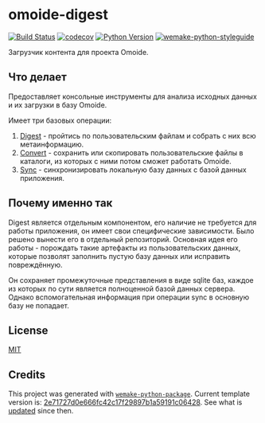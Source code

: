 # omoide-digest

[![Build Status](https://github.com/IgorZyktin/omoide-digest/workflows/test/badge.svg?branch=master&event=push)](https://github.com/IgorZyktin/omoide-digest/actions?query=workflow%3Atest)
[![codecov](https://codecov.io/gh/IgorZyktin/omoide-digest/branch/master/graph/badge.svg)](https://codecov.io/gh/IgorZyktin/omoide-digest)
[![Python Version](https://img.shields.io/pypi/pyversions/omoide-digest.svg)](https://pypi.org/project/omoide-digest/)
[![wemake-python-styleguide](https://img.shields.io/badge/style-wemake-000000.svg)](https://github.com/wemake-services/wemake-python-styleguide)

Загрузчик контента для проекта Omoide.

## Что делает

Предоставляет консольные инструменты для анализа исходных данных и их загрузки
в базу Omoide.

Имеет три базовых операции:

1. [Digest](omoide_digest/digest/README.md) - пройтись по пользовательским файлам и собрать с них всю метаинформацию.
2. [Convert](omoide_digest/convert/README.md) - сохранить или скопировать пользовательские файлы в каталоги, из которых с ними потом сможет работать Omoide.
3. [Sync](omoide_digest/sync/README.md) - синхронизировать локальную базу данных с базой данных приложения.

## Почему именно так

Digest является отдельным компонентом, его наличие не требуется для работы 
приложения, он имеет свои специфические зависимости. Было решено вынести его в 
отдельный репозиторий. Основная идея его работы - порождать такие артефакты из 
пользовательских данных, которые позволят заполнить пустую базу данных или 
исправить повреждённую. 

Он сохраняет промежуточные представления в виде sqlite баз, каждое из которых 
по сути является полноценной базой данных сервера. Однако вспомогательная 
информация при операции sync в основную базу не попадает.

## License

[MIT](https://github.com/IgorZyktin/omoide-digest/blob/master/LICENSE)

## Credits

This project was generated with [`wemake-python-package`](https://github.com/wemake-services/wemake-python-package). Current template version is: [2e71727d0e666fc42c17f29897b1a59191c06428](https://github.com/wemake-services/wemake-python-package/tree/2e71727d0e666fc42c17f29897b1a59191c06428). See what is [updated](https://github.com/wemake-services/wemake-python-package/compare/2e71727d0e666fc42c17f29897b1a59191c06428...master) since then.
